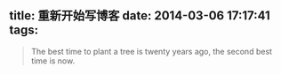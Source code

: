 title: 重新开始写博客
date: 2014-03-06 17:17:41
tags:
---
> The best time to plant a tree is twenty years ago, the second best time is now.

